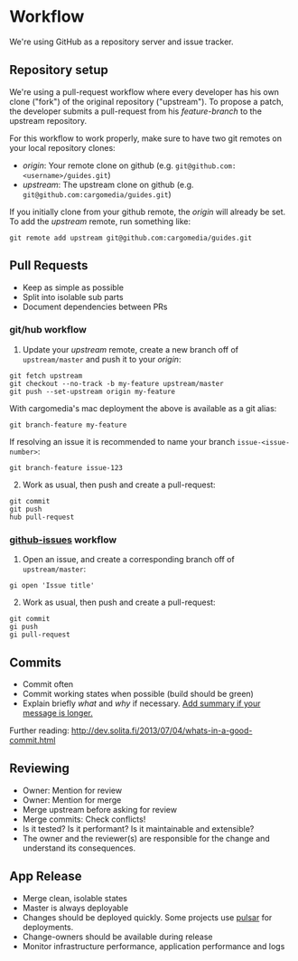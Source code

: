 # Workflow

We're using GitHub as a repository server and issue tracker.

## Repository setup
We're using a pull-request workflow where every developer has his own clone ("fork") of the original repository ("upstream").
To propose a patch, the developer submits a pull-request from his *feature-branch* to the upstream repository.

For this workflow to work properly, make sure to have two git remotes on your local repository clones:
- *origin*: Your remote clone on github (e.g. `git@github.com:<username>/guides.git`)
- *upstream*: The upstream clone on github (e.g. `git@github.com:cargomedia/guides.git`)

If you initially clone from your github remote, the *origin* will already be set. To add the *upstream* remote, run something like:
```
git remote add upstream git@github.com:cargomedia/guides.git
```

## Pull Requests
- Keep as simple as possible
- Split into isolable sub parts
- Document dependencies between PRs

### git/hub workflow

1. Update your *upstream* remote, create a new branch off of `upstream/master` and push it to your *origin*:
```
git fetch upstream
git checkout --no-track -b my-feature upstream/master
git push --set-upstream origin my-feature
```
With cargomedia's mac deployment the above is available as a git alias:
```
git branch-feature my-feature
```
If resolving an issue it is recommended to name your branch `issue-<issue-number>`:
```
git branch-feature issue-123
```

2. Work as usual, then push and create a pull-request:
```
git commit
git push
hub pull-request
```

### [github-issues](https://github.com/cargomedia/github-issues) workflow

1. Open an issue, and create a corresponding branch off of `upstream/master`:
```
gi open 'Issue title'
```

2. Work as usual, then push and create a pull-request:
```
git commit
gi push
gi pull-request
```

## Commits
- Commit often
- Commit working states when possible (build should be green)
- Explain briefly *what* and *why* if necessary. [Add summary if your message is longer.](http://stackoverflow.com/questions/4126442/git-commit-format)

Further reading: http://dev.solita.fi/2013/07/04/whats-in-a-good-commit.html

## Reviewing
- Owner: Mention for review
- Owner: Mention for merge
- Merge upstream before asking for review
- Merge commits: Check conflicts!
- Is it tested? Is it performant? Is it maintainable and extensible?
- The owner and the reviewer(s) are responsible for the change and understand its consequences.

## App Release
- Merge clean, isolable states
- Master is always deployable
- Changes should be deployed quickly. Some projects use [pulsar](https://github.com/cargomedia/pulsar-conf-cargomedia) for deployments.
- Change-owners should be available during release
- Monitor infrastructure performance, application performance and logs
